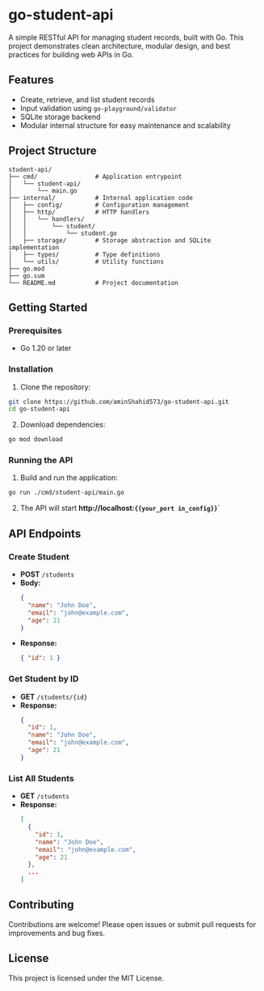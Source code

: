 # go-student-api

A simple RESTful API for managing student records, built with Go. This project demonstrates clean architecture, modular design, and best practices for building web APIs in Go.

## Features
- Create, retrieve, and list student records
- Input validation using `go-playground/validator`
- SQLite storage backend
- Modular internal structure for easy maintenance and scalability

## Project Structure
```
student-api/
├── cmd/                # Application entrypoint
│   └── student-api/
│       └── main.go
├── internal/           # Internal application code
│   ├── config/         # Configuration management
│   ├── http/           # HTTP handlers
│   │   └── handlers/
│   │       └── student/
│   │           └── student.go
│   ├── storage/        # Storage abstraction and SQLite implementation
│   ├── types/          # Type definitions
│   └── utils/          # Utility functions
├── go.mod
├── go.sum
└── README.md           # Project documentation
```

## Getting Started

### Prerequisites
- Go 1.20 or later

### Installation
1. Clone the repository:
```sh
git clone https://github.com/aminShahid573/go-student-api.git
cd go-student-api
```
2. Download dependencies:
```sh
go mod download
```

### Running the API
1. Build and run the application:
```sh
go run ./cmd/student-api/main.go
```
2. The API will start **http://localhost:`{{your_port in_config}}`**`

## API Endpoints

### Create Student
- **POST** `/students`
- **Body:**
  ```json
  {
    "name": "John Doe",
    "email": "john@example.com",
    "age": 21
  }
  ```
- **Response:**
  ```json
  { "id": 1 }
  ```

### Get Student by ID
- **GET** `/students/{id}`
- **Response:**
  ```json
  {
    "id": 1,
    "name": "John Doe",
    "email": "john@example.com",
    "age": 21
  }
  ```

### List All Students
- **GET** `/students`
- **Response:**
  ```json
  [
    {
      "id": 1,
      "name": "John Doe",
      "email": "john@example.com",
      "age": 21
    },
    ...
  ]
  ```

## Contributing
Contributions are welcome! Please open issues or submit pull requests for improvements and bug fixes.

## License
This project is licensed under the MIT License. 